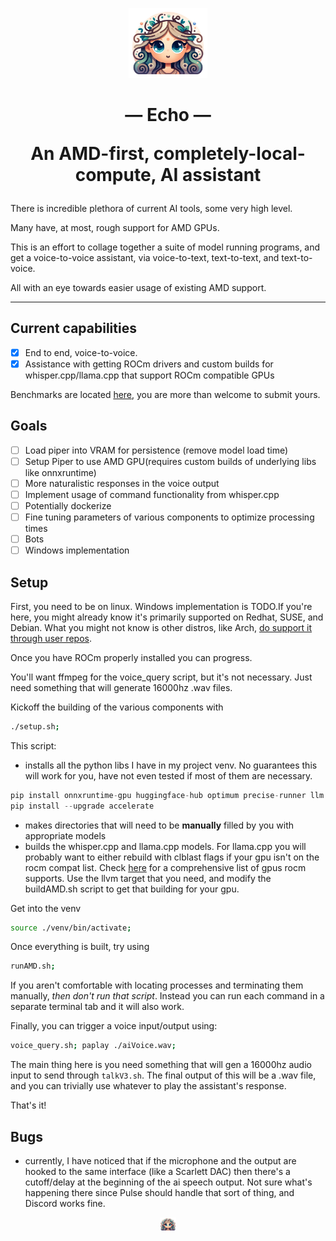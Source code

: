 <p align="center">
  <img height=auto width=25% src="https://github.com/JohnnySn0w/Echo/blob/master/mascot_images/Echo.png" alt="Emoji Oread, Echo"/>
</p>

<div height=auto width=2em>
  <h1 align="center">— Echo —<p>An AMD-first, completely-local-compute, AI assistant</p></h1>
</div>

There is incredible plethora of current AI tools, some very high level.

Many have, at most, rough support for AMD GPUs.

This is an effort to collage together a suite of model running programs, and get a voice-to-voice assistant, via voice-to-text, text-to-text, and text-to-voice.

All with an eye towards easier usage of existing AMD support.

---
## Current capabilities
- [x] End to end, voice-to-voice.
- [x] Assistance with getting ROCm drivers and custom builds for whisper.cpp/llama.cpp that support ROCm compatible GPUs

Benchmarks are located [here](https://github.com/JohnnySn0w/Echo/blob/master/benchmarks), you are more than welcome to submit yours.

## Goals
- [ ] Load piper into VRAM for persistence (remove model load time)
- [ ] Setup Piper to use AMD GPU(requires custom builds of underlying libs like onnxruntime)
- [ ] More naturalistic responses in the voice output
- [ ] Implement usage of command functionality from whisper.cpp
- [ ] Potentially dockerize
- [ ] Fine tuning parameters of various components to optimize processing times
- [ ] Bots
- [ ] Windows implementation

## Setup
First, you need to be on linux. Windows implementation is TODO.If you're here, you might already know it's primarily supported on Redhat, SUSE, and Debian. What you might not know is other distros, like Arch, [do support it through user repos](https://github.com/rocm-arch/rocm-arch).

Once you have ROCm properly installed you can progress.

You'll want ffmpeg for the voice_query script, but it's not necessary. Just need something that will generate 16000hz .wav files.

Kickoff the building of the various components with
```sh
./setup.sh;
```

This script:
- installs all the python libs I have in my project venv. No guarantees this will work for you, have not even tested if most of them are necessary.
```python
pip install onnxruntime-gpu huggingface-hub optimum precise-runner llm piper-tts transformers datasets evaluate jiwer     
pip install --upgrade accelerate 
```
- makes directories that will need to be **manually** filled by you with appropriate models
- builds the whisper.cpp and llama.cpp models. For llama.cpp you will probably want to either rebuild with clblast flags if your gpu isn't on the rocm compat list. Check [here](https://docs.amd.com/en/docs-5.4.3/release/gpu_os_support.html#gpu-support-table) for a comprehensive list of gpus rocm supports. Use the llvm target that you need, and modify the buildAMD.sh script to get that building for your gpu.

Get into the venv
```sh
source ./venv/bin/activate;
```

Once everything is built, try using 
```sh
runAMD.sh;
```

If you aren't comfortable with locating processes and terminating them manually, *then don't run that script*. Instead you can run each command in a separate terminal tab and it will also work.


Finally, you can trigger a voice input/output using:
```sh
voice_query.sh; paplay ./aiVoice.wav;
```
The main thing here is you need something that will gen a 16000hz audio input to send through `talkV3.sh`. The final output of this will be a .wav file, and you can trivially use whatever to play the assistant's response.

That's it!



## Bugs
- currently, I have noticed that if the microphone and the output are hooked to the same interface (like a Scarlett DAC) then there's a cutoff/delay at the beginning of the ai speech output. Not sure what's happening there since Pulse should handle that sort of thing, and Discord works fine.

<p align="center">
  <img height=auto width=5% src="https://github.com/JohnnySn0w/Echo/blob/master/mascot_images/Echo.png" alt="Emoji Oread, Echo"/>
</p>
